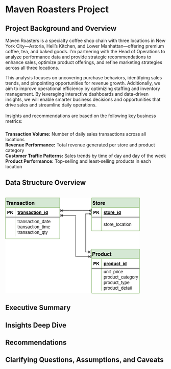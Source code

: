 # Maven Roasters Project

## Project Background and Overview
Maven Roasters is a specialty coffee shop chain with three locations in New York City—Astoria, Hell’s Kitchen, and Lower Manhattan—offering premium coffee, tea, and baked goods. I'm partnering with the Head of Operations to analyze performance data and provide strategic recommendations to enhance sales, optimize product offerings, and refine marketing strategies across all three locations.

This analysis focuses on uncovering purchase behaviors, identifying sales trends, and pinpointing opportunities for revenue growth. Additionally, we aim to improve operational efficiency by optimizing staffing and inventory management. By leveraging interactive dashboards and data-driven insights, we will enable smarter business decisions and opportunities that drive sales and streamline daily operations.
<br><br>Insights and recommendations are based on the following key business metrics:
###
<B>	Transaction Volume:</b> Number of daily sales transactions across all locations
<Br><b> Revenue Performance:</b> Total revenue generated per store and product category
<Br><b> Customer Traffic Patterns:</b> Sales trends by time of day and day of the week
<Br><b>Product Performance:</b> Top-selling and least-selling products in each location 

## Data Structure Overview
<br>
<img src="https://github.com/romandkuang/Maven-Roasters-Project/blob/main/maven%20roasters%20erd.drawio%20(1).png?raw=true">

## Executive Summary
## Insights Deep Dive
## Recommendations
## Clarifying Questions, Assumptions, and Caveats

